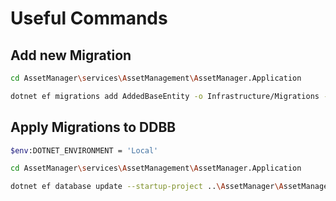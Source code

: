 # Useful Commands

## Add new Migration
```bash
cd AssetManager\services\AssetManagement\AssetManager.Application

dotnet ef migrations add AddedBaseEntity -o Infrastructure/Migrations --startup-project ..\AssetManager\AssetManager.WebApi.csproj 
```

## Apply Migrations to DDBB
```bash
$env:DOTNET_ENVIRONMENT = 'Local' 

cd AssetManager\services\AssetManagement\AssetManager.Application

dotnet ef database update --startup-project ..\AssetManager\AssetManager.WebApi.csproj
```
